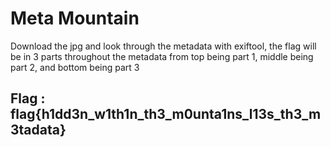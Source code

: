 # Meta Mountain

Download the jpg and look through the metadata with exiftool, the flag will be in 3 parts throughout the metadata from top being part 1, middle being part 2, and bottom being part 3

## Flag : flag{h1dd3n\_w1th1n\_th3\_m0unta1ns\_l13s\_th3\_m3tadata}

